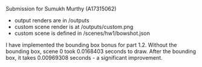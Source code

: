Submission for Sumukh Murthy (A17315062)

- output renders are in /outputs
- custom scene render is at /outputs/custom.png
- custom scene is defined in /scenes/hw1/bowshot.json

I have implemented the bounding box bonus for part 1.2. Without the bounding box, scene 0 took 0.0168403 seconds to draw. After the bounding box, it takes 0.00969308 seconds - a significant improvement.
